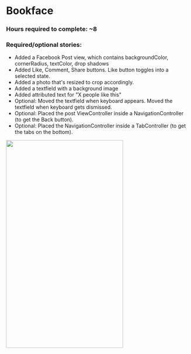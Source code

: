 <h1>Bookface</h1>
<h3>Hours required to complete: ~8</h3>
<h3>Required/optional stories:</h3>
<ul>
<li>Added a Facebook Post view, which contains backgroundColor, cornerRadius, textColor, drop shadows</li>
<li>Added Like, Comment, Share buttons. Like button toggles into a selected state.</li>
<li>Added a photo that's resized to crop accordingly.</li>
<li>Added a textfield with a background image</li>
<li>Added attributed text for "X people like this"</li>
<li>Optional: Moved the textfield when keyboard appears. Moved the textfield when keyboard gets dismissed.</li>
<li>Optional: Placed the post ViewController inside a NavigationController (to get the Back button).</li>
<li>Optional: Placed the NavigationController inside a TabController (to get the tabs on the bottom).</li>
</ul>
<img src="https://dl.dropboxusercontent.com/u/9604757/yahoo/ios-class/bookface.gif" width="320" height="568" />
